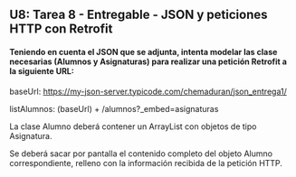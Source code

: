 ## U8: Tarea 8 - Entregable - JSON y peticiones HTTP con Retrofit

#### Teniendo en cuenta el JSON que se adjunta, intenta modelar las clase necesarias (Alumnos y Asignaturas) para realizar una petición Retrofit a la siguiente URL:

baseUrl: https://my-json-server.typicode.com/chemaduran/json_entrega1/

listAlumnos: (baseUrl) + /alumnos?_embed=asignaturas

La clase Alumno deberá contener un ArrayList con objetos de tipo Asignatura.

Se deberá sacar por pantalla el contenido completo del objeto Alumno correspondiente, relleno con la información recibida de la petición HTTP.